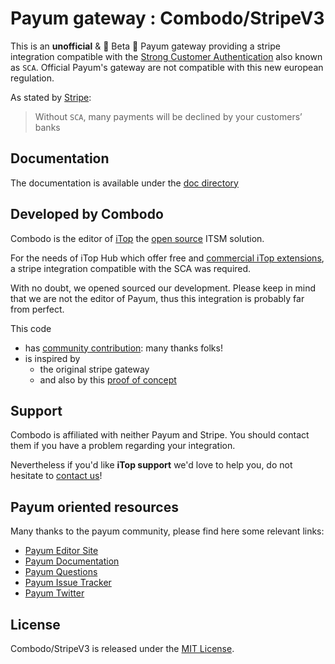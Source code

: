 # Payum gateway : Combodo/StripeV3

This is an **unofficial** & :construction: Beta :construction: Payum gateway providing a stripe integration compatible with the [Strong
 Customer Authentication](https://stripe.com/docs/strong-customer-authentication) also known as `SCA`. 
 Official Payum's gateway are not compatible with this new european regulation.
  
 As stated by [Stripe](https://stripe.com/guides/sca-payment-flows):
 > Without `SCA`, many payments will be declined by your customers’ banks

## Documentation
The documentation is available under the [doc directory](./doc)

## Developed by Combodo

Combodo is the editor of [iTop](https://www.itophub.io/page/about-itop) the [open source](https://github.com/Combodo/itop) ITSM solution.

For the needs of iTop Hub which offer free and [commercial iTop extensions](https://store.itophub.io/en_US/taxons/premium), a stripe integration compatible with the SCA was required.

With no doubt, we opened sourced our development. Please keep in mind that we are not the editor of Payum, thus this integration is probably far from perfect.    

This code 
 - has [community contribution](https://github.com/Combodo/CombodoPayumStripe/graphs/contributors): many thanks folks! 
 - is inspired by 
   - the original stripe gateway 
   - and also by this [proof of concept](https://github.com/Payum/Payum/issues/804#issuecomment-509135558)


## Support

Combodo is affiliated with neither Payum and Stripe. You should contact them if you have a problem regarding your integration. 

Nevertheless if you'd like **iTop support** we'd love to help you, do not hesitate to [contact us](https://www.combodo.com/support-304)!


## Payum oriented resources

Many thanks to the payum community, please find here some relevant links:
* [Payum Editor Site](https://payum.forma-pro.com/)
* [Payum Documentation](https://github.com/Payum/Payum/blob/master/docs/index.md#general)
* [Payum Questions](http://stackoverflow.com/questions/tagged/payum)
* [Payum Issue Tracker](https://github.com/Payum/Payum/issues)
* [Payum Twitter](https://twitter.com/payumphp)



## License

Combodo/StripeV3 is released under the [MIT License](LICENSE).
